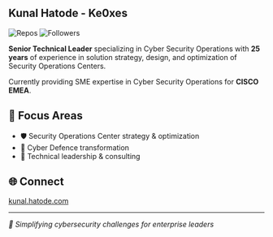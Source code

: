 ## Kunal Hatode - Ke0xes
![Repos](https://img.shields.io/badge/dynamic/json?color=blue&label=Active%20Repositories&query=%24.public_repos&url=https%3A%2F%2Fapi.github.com%2Fusers%2FKe0xes)
![Followers](https://img.shields.io/github/followers/Ke0xes?style=flat&logo=github)

**Senior Technical Leader** specializing in Cyber Security Operations with **25 years** of experience in solution strategy, design, and optimization of Security Operations Centers.

Currently providing SME expertise in Cyber Security Operations for **CISCO EMEA**.

## 🎯 Focus Areas
- 🛡️ Security Operations Center strategy & optimization
- 🔄 Cyber Defence transformation  
- 👥 Technical leadership & consulting

## 🌐 Connect
[kunal.hatode.com](https://kunal.hatode.com)

---
*🚀 Simplifying cybersecurity challenges for enterprise leaders*
